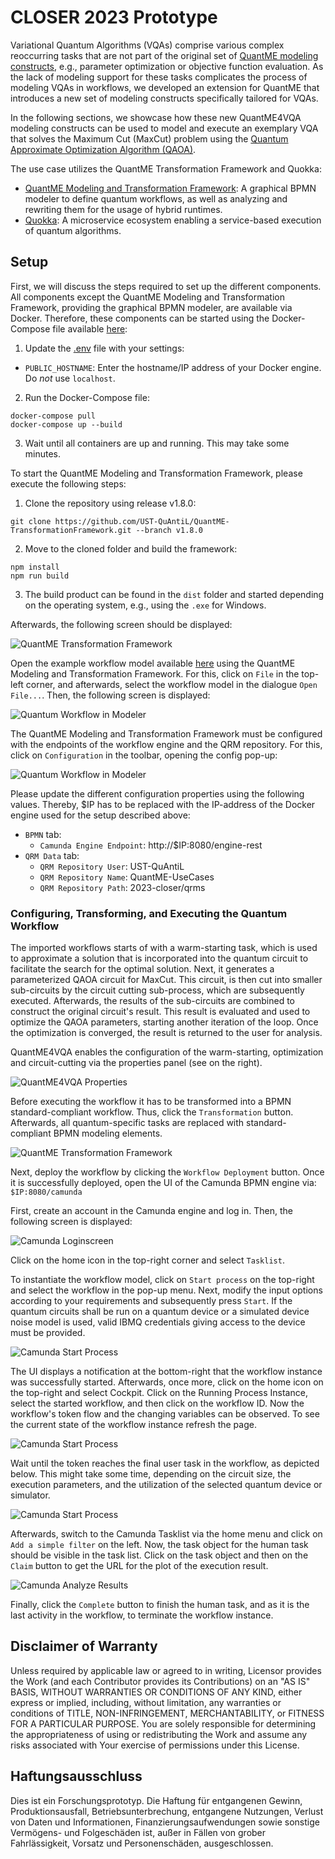 # CLOSER 2023 Prototype

Variational Quantum Algorithms (VQAs) comprise various complex reoccurring tasks that are not part of the original set of [QuantME modeling constructs](https://www.iaas.uni-stuttgart.de/publications/Weder2020_QuantumWorkflows.pdf), e.g., parameter optimization or objective function evaluation.
As the lack of modeling support for these tasks complicates the process of modeling VQAs in workflows, we developed an extension for QuantME that introduces a new set of modeling constructs specifically tailored for VQAs.

In the following sections, we showcase how these new QuantME4VQA modeling constructs can be used to model and execute an exemplary VQA that solves the Maximum Cut (MaxCut) problem using the [Quantum Approximate Optimization Algorithm (QAOA)](https://arxiv.org/pdf/1411.4028.pdf).

The use case utilizes the QuantME Transformation Framework and Quokka:

* [QuantME Modeling and Transformation Framework](https://github.com/UST-QuAntiL/QuantME-TransformationFramework): A graphical BPMN modeler to define quantum workflows, as well as analyzing and rewriting them for the usage of hybrid runtimes.
* [Quokka](https://github.com/UST-QuAntiL/Quokka): A microservice ecosystem enabling a service-based execution of quantum algorithms.

## Setup

First, we will discuss the steps required to set up the different components.
All components except the QuantME Modeling and Transformation Framework, providing the graphical BPMN modeler, are available via Docker.
Therefore, these components can be started using the Docker-Compose file available [here](./docker):

1. Update the [.env](./docker/ip.env) file with your settings: 
  * ``PUBLIC_HOSTNAME``: Enter the hostname/IP address of your Docker engine. Do *not* use ``localhost``.

2. Run the Docker-Compose file:
```
docker-compose pull
docker-compose up --build
```

3. Wait until all containers are up and running. This may take some minutes.

To start the QuantME Modeling and Transformation Framework, please execute the following steps:

1. Clone the repository using release v1.8.0: 
```
git clone https://github.com/UST-QuAntiL/QuantME-TransformationFramework.git --branch v1.8.0
```

2. Move to the cloned folder and build the framework:
```
npm install
npm run build
```

3. The build product can be found in the ``dist`` folder and started depending on the operating system, e.g., using the ``.exe`` for Windows.

Afterwards, the following screen should be displayed:

![QuantME Transformation Framework](./docs/modeler-after-build.png)

Open the example workflow model available [here](./workflow/workflow_quantme4vqa_case_study.bpmn) using the QuantME Modeling and Transformation Framework.
For this, click on ``File`` in the top-left corner, and afterwards, select the workflow model in the dialogue ``Open File...``.
Then, the following screen is displayed:

![Quantum Workflow in Modeler](./docs/quantum-workflow-in-modeler.png)

The QuantME Modeling and Transformation Framework must be configured with the endpoints of the workflow engine and the QRM repository.
For this, click on ``Configuration`` in the toolbar, opening the config pop-up:

![Quantum Workflow in Modeler](./docs/modeler-configuration.png)

Please update the different configuration properties using the following values.
Thereby, $IP has to be replaced with the IP-address of the Docker engine used for the setup described above:

* ``BPMN`` tab:
    * ``Camunda Engine Endpoint``: http://$IP:8080/engine-rest
* ``QRM Data`` tab:
    * ``QRM Repository User``: UST-QuAntiL
    * ``QRM Repository Name``: QuantME-UseCases
    * ``QRM Repository Path``: 2023-closer/qrms


### Configuring, Transforming, and Executing the Quantum Workflow

The imported workflows starts of with a warm-starting task, which is used to approximate a solution that is incorporated into the quantum circuit to facilitate the search for the optimal solution.
Next, it generates a parameterized QAOA circuit for MaxCut.
This circuit, is then cut into smaller sub-circuits by the circuit cutting sub-process, which are subsequently executed.
Afterwards, the results of the sub-circuits are combined to construct the original circuit's result.
This result is evaluated and used to optimize the QAOA parameters, starting another iteration of the loop.
Once the optimization is converged, the result is returned to the user for analysis.

QuantME4VQA enables the configuration of the warm-starting, optimization and circuit-cutting via the properties panel (see on the right).

![QuantME4VQA Properties](./docs/modeler-properties.png)

Before executing the workflow it has to be transformed into a BPMN standard-compliant workflow.
Thus, click the ``Transformation`` button.
Afterwards, all quantum-specific tasks are replaced with standard-compliant BPMN modeling elements.

![QuantME Transformation Framework](./docs/modeler-transformation.png)

Next, deploy the workflow by clicking the ``Workflow Deployment`` button.
Once it is successfully deployed, open the UI of the Camunda BPMN engine via: ``$IP:8080/camunda``

First, create an account in the Camunda engine and log in. 
Then, the following screen is displayed:

![Camunda Loginscreen](./docs/camunda-loginscreen.png)

Click on the home icon in the top-right corner and select ``Tasklist``.

To instantiate the workflow model, click on ``Start process`` on the top-right and select the workflow in the pop-up menu.
Next, modify the input options according to your requirements and subsequently press ``Start``.
If the quantum circuits shall be run on a quantum device or a simulated device noise model is used, valid IBMQ credentials giving access to the device must be provided.

![Camunda Start Process](./docs/camunda-startprocess.png)

The UI displays a notification at the bottom-right that the workflow instance was successfully started.
Afterwards, once more, click on the home icon on the top-right and select Cockpit. 
Click on the Running Process Instance, select the started workflow, and then click on the workflow ID. 
Now the workflow's token flow and the changing variables can be observed. To see the current state of the workflow instance refresh the page.

![Camunda Start Process](./docs/camunda-wfoverview.png)

Wait until the token reaches the final user task in the workflow, as depicted below.
This might take some time, depending on the circuit size, the execution parameters, and the utilization of the selected quantum device or simulator.

![Camunda Start Process](./docs/camunda-processfinished.png)

Afterwards, switch to the Camunda Tasklist via the home menu and click on ``Add a simple filter`` on the left.
Now, the task object for the human task should be visible in the task list. Click on the task object and then on the ``Claim`` button to get the URL for the plot of the execution result.

![Camunda Analyze Results](./docs/camunda-analyzeresults.png)

Finally, click the ``Complete`` button to finish the human task, and as it is the last activity in the workflow, to terminate the workflow instance.

## Disclaimer of Warranty
Unless required by applicable law or agreed to in writing, Licensor provides the Work (and each Contributor provides its Contributions) on an "AS IS" BASIS, WITHOUT WARRANTIES OR CONDITIONS OF ANY KIND, either express or implied, including, without limitation, any warranties or conditions of TITLE, NON-INFRINGEMENT, MERCHANTABILITY, or FITNESS FOR A PARTICULAR PURPOSE. You are solely responsible for determining the appropriateness of using or redistributing the Work and assume any risks associated with Your exercise of permissions under this License.

## Haftungsausschluss
Dies ist ein Forschungsprototyp. Die Haftung für entgangenen Gewinn, Produktionsausfall, Betriebsunterbrechung, entgangene Nutzungen, Verlust von Daten und Informationen, Finanzierungsaufwendungen sowie sonstige Vermögens- und Folgeschäden ist, außer in Fällen von grober Fahrlässigkeit, Vorsatz und Personenschäden, ausgeschlossen.
